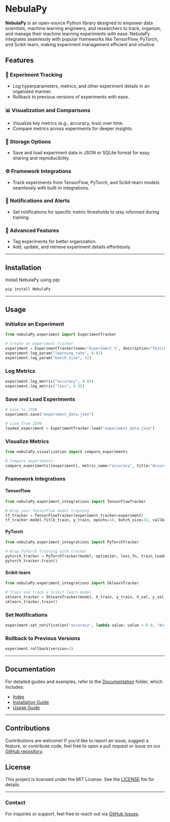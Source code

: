# NebulaPy

**NebulaPy** is an open-source Python library designed to empower data scientists, machine learning engineers, and researchers to track, organize, and manage their machine learning experiments with ease. NebulaPy integrates seamlessly with popular frameworks like TensorFlow, PyTorch, and Scikit-learn, making experiment management efficient and intuitive.

## Features

### 🧪 Experiment Tracking
- Log hyperparameters, metrics, and other experiment details in an organized manner.
- Rollback to previous versions of experiments with ease.

### 📊 Visualization and Comparisons
- Visualize key metrics (e.g., accuracy, loss) over time.
- Compare metrics across experiments for deeper insights.

### 📂 Storage Options
- Save and load experiment data in JSON or SQLite format for easy sharing and reproducibility.

### ⚙️ Framework Integrations
- Track experiments from TensorFlow, PyTorch, and Scikit-learn models seamlessly with built-in integrations.

### 🔔 Notifications and Alerts
- Set notifications for specific metric thresholds to stay informed during training.

### 🚀 Advanced Features
- Tag experiments for better organization.
- Add, update, and retrieve experiment details effortlessly.

---

## Installation

Install NebulaPy using pip:

```bash
pip install NebulaPy
```

---

## Usage

### Initialize an Experiment
```python
from nebulaPy.experiment import ExperimentTracker

# Create an experiment tracker
experiment = ExperimentTracker(name="Experiment 1", description="Testing model performance.")
experiment.log_param("learning_rate", 0.01)
experiment.log_param("batch_size", 32)
```

### Log Metrics
```python
experiment.log_metric("accuracy", 0.85)
experiment.log_metric("loss", 0.35)
```

### Save and Load Experiments
```python
# Save to JSON
experiment.save("experiment_data.json")

# Load from JSON
loaded_experiment = ExperimentTracker.load("experiment_data.json")
```

### Visualize Metrics
```python
from nebulaPy.visualization import compare_experiments

# Compare experiments
compare_experiments([experiment], metric_name="accuracy", title="Accuracy Comparison")
```

### Framework Integrations
#### TensorFlow
```python
from nebulaPy.experiment_integrations import TensorFlowTracker

# Wrap your TensorFlow model training
tf_tracker = TensorFlowTracker(experiment_tracker=experiment)
tf_tracker.model.fit(X_train, y_train, epochs=10, batch_size=32, callbacks=[tf_tracker])
```

#### PyTorch
```python
from nebulaPy.experiment_integrations import PyTorchTracker

# Wrap PyTorch training with tracker
pytorch_tracker = PyTorchTracker(model, optimizer, loss_fn, train_loader, val_loader, experiment_tracker=experiment, epochs=10)
pytorch_tracker.train()
```

#### Scikit-learn
```python
from nebulaPy.experiment_integrations import SklearnTracker

# Train and track a Scikit-learn model
sklearn_tracker = SklearnTracker(model, X_train, y_train, X_val, y_val, experiment_tracker=experiment)
sklearn_tracker.train()
```

### Set Notifications
```python
experiment.set_notification("accuracy", lambda value: value > 0.9, "Accuracy exceeded 90%!")
```

### Rollback to Previous Versions
```python
experiment.rollback(version=1)
```

---

## Documentation

For detailed guides and examples, refer to the [Documentation](https://github.com/Vedant-8/NebulaPy/tree/main/docs) folder, which includes:

- [Index](docs/index.md)
- [Installation Guide](docs/installation.md)
- [Usage Guide](docs/usage.md)

---

## Contributions
Contributions are welcome! If you’d like to report an issue, suggest a feature, or contribute code, feel free to open a pull request or issue on our [GitHub repository](https://github.com/Vedant-8/NebulaPy).

## License
This project is licensed under the MIT License. See the [LICENSE](LICENSE) file for details.

---

### Contact
For inquiries or support, feel free to reach out via [GitHub Issues](https://github.com/Vedant-8/NebulaPy/issues).